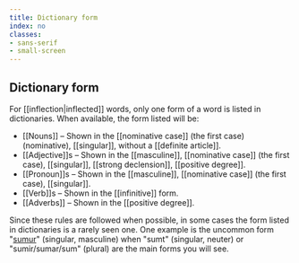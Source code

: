 ```yaml
---
title: Dictionary form
index: no
classes:
- sans-serif
- small-screen
---
```


## Dictionary form

For [[inflection|inflected]] words, only one form of a word is listed in dictionaries. When available, the form listed will be:

* [[Nouns]] – Shown in the [[nominative case]] (the first case) (nominative), [[singular]], without a [[definite article]].
* [[Adjective]]s – Shown in the [[masculine]], [[nominative case]] (the first case), [[singular]], [[strong declension]], [[positive degree]].
* [[Pronoun]]s – Shown in the [[masculine]], [[nominative case]] (the first case), [[singular]].
* [[Verb]]s – Shown in the [[infinitive]] form.<!--<note>Ylhýra lists verbs in the infinitive form with the infinitive marker "að" (e.g. "að koma"), while dictionaries will only list "koma".</note>-->
* [[Adverbs]] –  Shown in the [[positive degree]].

<notes>Since these rules are followed when possible, in some cases the form listed in dictionaries is a rarely seen one. One example is the uncommon form "[sumur](https://inflections.ylhyra.is/sumir/478783)" (singular, masculine) when "sumt" (singular, neuter) or "sumir/sumar/sum" (plural) are the main forms you will see.</notes>
